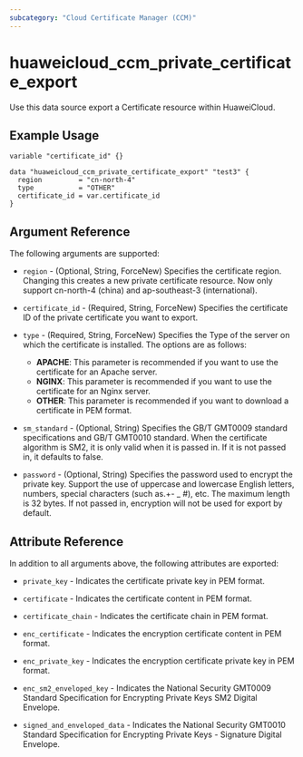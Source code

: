 ```yaml
---
subcategory: "Cloud Certificate Manager (CCM)"
---
```


# huaweicloud_ccm_private_certificate_export

Use this data source export a Certificate resource within HuaweiCloud.

## Example Usage

```hcl
variable "certificate_id" {}

data "huaweicloud_ccm_private_certificate_export" "test3" {
  region         = "cn-north-4"
  type           = "OTHER"
  certificate_id = var.certificate_id
}
```

## Argument Reference

The following arguments are supported:

* `region` - (Optional, String, ForceNew) Specifies the certificate region. Changing this creates a new
  private certificate resource. Now only support cn-north-4 (china) and ap-southeast-3 (international).

* `certificate_id` - (Required, String, ForceNew) Specifies the certificate ID of the private certificate
  you want to export.

* `type` - (Required, String, ForceNew) Specifies the Type of the server on which the certificate is installed.
  The options are as follows:
  + **APACHE**: This parameter is recommended if you want to use the certificate for an Apache server.
  + **NGINX**: This parameter is recommended if you want to use the certificate for an Nginx server.
  + **OTHER**: This parameter is recommended if you want to download a certificate in PEM format.

* `sm_standard` - (Optional, String) Specifies the GB/T GMT0009 standard specifications and
  GB/T GMT0010 standard. When the certificate algorithm is SM2,
  it is only valid when it is passed in. If it is not passed in, it defaults to false.

* `password` - (Optional, String) Specifies the password used to encrypt the private key. Support the use of uppercase
  and lowercase English letters, numbers, special characters (such as.+- _ #), etc. The maximum length is 32 bytes.
  If not passed in, encryption will not be used for export by default.

## Attribute Reference

In addition to all arguments above, the following attributes are exported:

* `private_key` - Indicates the certificate private key in PEM format.

* `certificate` - Indicates the certificate content in PEM format.

* `certificate_chain` - Indicates the certificate chain in PEM format.

* `enc_certificate` - Indicates the encryption certificate content in PEM format.

* `enc_private_key` - Indicates the encryption certificate private key in PEM format.

* `enc_sm2_enveloped_key` - Indicates the National Security GMT0009 Standard Specification for Encrypting Private
  Keys SM2 Digital Envelope.
  
* `signed_and_enveloped_data` - Indicates the National Security GMT0010 Standard Specification for
  Encrypting Private Keys - Signature Digital Envelope.
  